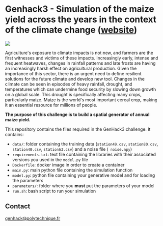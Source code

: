 # Genhack3 - Simulation of the maize yield across the years in the context of the climate change ([website](https://www.polytechnique.edu/en/genhack-3-hackathon-generative-modelling))

<img src="https://www.polytechnique.edu/sites/default/files/styles/contenu_detail/public/content/pages/images/2023-12/Bani%C3%A8re_GenHack%20Challenge%202024.png?itok=QqlW6jKY">

Agriculture's exposure to climate impacts is not new, and farmers are the first witnesses and victims of these impacts.
Increasingly early, intense and frequent heatwaves, changes in rainfall patterns and late frosts are having an
increasingly harsh effect on agricultural production.
Given the importance of this sector, there is an urgent need to define resilient solutions for the future climate and
develop new tool.
Changes in the climate can be seen in episodes of heavy rainfall, drought, and temperatures which can undermine food
security by slowing down growth on a global scale. This drought is specifically affecting many crops, particularly
maize. Maize is the world's most important cereal crop, making it an essential resource for millions of people.

**The purpose of this challenge is to build a spatial generator of annual maize yield.**

This repository contains the files required in the GenHack3 challenge. It contains:

- `data/`: folder containing the training data (`station49.csv`, `station80.csv`, `station40.csv`, `station63.csv`) and
  a noise file (` noise.npy`)
- `requirements.txt`: text file containing the libraries with their associated versions you used in the `model.py` file
- `Dockerfile`: docker image in order to create a container
- `main.py`:  main python file containing the simulation function
- `model.py`: python file containing your generative model and for loading the parameters
- `parameters/`: folder where you **must** put the parameters of your model
- `run.sh`: bash script to run your simulation

## Contact

genhack@polytechnique.fr